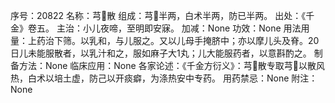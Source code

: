 序号：20822
名称：芎散
组成：芎半两，白术半两，防已半两。
出处：《千金》卷五。
主治：小儿夜啼，至明即安寐。
加减：None
功效：None
用法用量：上药治下筛。以乳和，与儿服之。又以儿母手掩脐中；亦以摩儿头及脊。20日儿未能服散者，以乳汁和之，服如麻子大1丸；儿大能服药者，以意斟酌之。
制备方法：None
临床应用：None
各家论述：《千金方衍义》：芎散专取芎以散风热，白术以培土虚，防己以开痰癖，为涤热安中专药。
用药禁忌：None
附注：None
